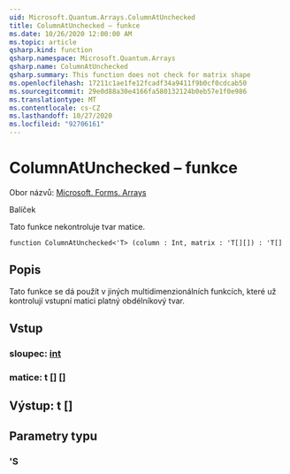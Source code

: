 ```yaml
---
uid: Microsoft.Quantum.Arrays.ColumnAtUnchecked
title: ColumnAtUnchecked – funkce
ms.date: 10/26/2020 12:00:00 AM
ms.topic: article
qsharp.kind: function
qsharp.namespace: Microsoft.Quantum.Arrays
qsharp.name: ColumnAtUnchecked
qsharp.summary: This function does not check for matrix shape
ms.openlocfilehash: 17211c1ae1fe12fcadf34a9411f9b0cf0cdcab50
ms.sourcegitcommit: 29e0d88a30e4166fa580132124b0eb57e1f0e986
ms.translationtype: MT
ms.contentlocale: cs-CZ
ms.lasthandoff: 10/27/2020
ms.locfileid: "92706161"
---
```

# <a name="columnatunchecked-function"></a>ColumnAtUnchecked – funkce

Obor názvů: [Microsoft. Forms. Arrays](xref:Microsoft.Quantum.Arrays)

Balíček [](https://nuget.org/packages/)


Tato funkce nekontroluje tvar matice.

```qsharp
function ColumnAtUnchecked<'T> (column : Int, matrix : 'T[][]) : 'T[]
```


## <a name="description"></a>Popis

Tato funkce se dá použít v jiných multidimenzionálních funkcích, které už kontrolují vstupní matici platný obdélníkový tvar.

## <a name="input"></a>Vstup

### <a name="column--int"></a>sloupec: [int](xref:microsoft.quantum.lang-ref.int)




### <a name="matrix--t"></a>matice: t [] []





## <a name="output--t"></a>Výstup: t []



## <a name="type-parameters"></a>Parametry typu

### <a name="t"></a>'S

